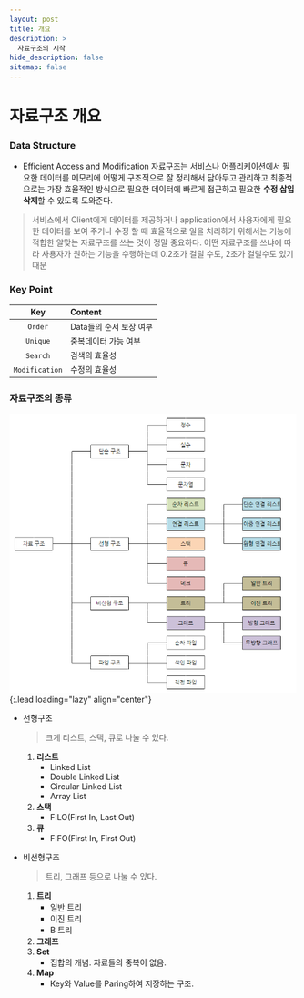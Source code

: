 ```yaml
---
layout: post
title: 개요
description: >
  자료구조의 시작
hide_description: false
sitemap: false
---
```


# 자료구조 개요

### Data Structure

- Efficient Access and Modification
  자료구조는 서비스나 어플리케이션에서 필요한 데이터를 메모리에 어떻게 구조적으로 잘 정리해서 담아두고 관리하고 최종적으로는 가장 효율적인 방식으로 필요한 데이터에 빠르게 접근하고 필요한 **수정 삽입 삭제**할 수 있도록 도와준다.

> 서비스에서 Client에게 데이터를 제공하거나 application에서 사용자에게 필요한 데이터를 보여 주거나 수정 할 때 효율적으로 일을 처리하기 위해서는 기능에 적합한 알맞는 자료구조를 쓰는 것이 정말 중요하다.
> 어떤 자료구조를 쓰냐에 따라 사용자가 원하는 기능을 수행하는데 0.2초가 걸릴 수도, 2초가 걸릴수도 있기 때문

### Key Point

|      Key       | Content                 |
| :------------: | :---------------------- |
|    `Order`     | Data들의 순서 보장 여부 |
|    `Unique`    | 중복데이터 가능 여부    |
|    `Search`    | 검색의 효율성           |
| `Modification` | 수정의 효율성           |

### 자료구조의 종류

![Kind-of-Data-structure](/assets/img/data-structure/data-structure-kindof.PNG)
{:.lead loading="lazy" align="center"}

- 선형구조

  > 크게 리스트, 스택, 큐로 나눌 수 있다.

  1. **리스트**
     - Linked List
     - Double Linked List
     - Circular Linked List
     - Array List
  2. **스택**
     - FILO(First In, Last Out)
  3. **큐**
     - FIFO(First In, First Out)

- 비선형구조
  > 트리, 그래프 등으로 나눌 수 있다.
  1. **트리**
     - 일반 트리
     - 이진 트리
     - B 트리
  2. **그래프**
  3. **Set**
     - 집합의 개념. 자료들의 중복이 없음.
  4. **Map**
     - Key와 Value를 Paring하여 저장하는 구조.
